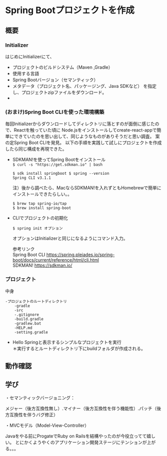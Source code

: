 # Spring Bootプロジェクトを作成

## 概要

### Initializer
はじめにInitializerにて、<br>
- プロジェクトのビルドシステム（Maven ,Gradle）
- 使用する言語
- Spring Bootバージョン（セマンティック）
- メタデータ（プロジェクト名、パッケージング、Java SDKなど）
を指定し、プロジェクトzipファイルをダウンロード。
- 
### (おまけ)Spring Boot CLIを使った環境構築
毎回Initializerからダウンロードしてディレクトリに落とすのが面倒に感じたので、Reactを触っていた頃に
Node.jsをインストールしてcreate-react-appで簡単にできていたのを思い出して、同じようなものがありそうだと思い調査。
案の定Spring Boot CLIを発見。
以下の手順を実践して試しにプロジェクトを作成したら同じ構成を再現できた。

- SDKMAN!を使ってSpring Bootをインストール<br>
``$ curl -s "https://get.sdkman.io" | bash ``<br>
  ```
  $ sdk install springboot $ spring --version
  Spring CLI v3.1.1
  ```
  注）後から調べたら、MacならSDKMAN!を入れずともHomebrewで簡単にインストールできたらしい。。
  ```
  $ brew tap spring-io/tap
  $ brew install spring-boot
  ```
  
- CLIでプロジェクトの初期化
  ```
  $ spring init オプション
  ```
  オプションはInitializerと同じになるようにコマンド入力。<br>

  参考リンク<br>
  Spring Boot CLI https://spring.pleiades.io/spring-boot/docs/current/reference/html/cli.html <br>
  SDKMAN! https://sdkman.io/

### プロジェクト
中身
```agsl
-プロジェクトのルートディレクトリ
    -gradle
    -src
    -.gitignore
    -build.gradle
    -gradlew.bat
    -HELP.md
    -setting.gradle
```
- Hello Springと表示するシンプルなプロジェクトを実行<br>
＊実行するとルートディレクトリ下にbuildフォルダが作成される。

## 動作確認

## 学び
・セマンティックバージョニング：

メジャー（後方互換性無し）.マイナー（後方互換性を伴う機能性）.パッチ（後方互換性を伴うバグ修正）

・MVCモデル（Model-View-Controller）

Javaをやる前にProgateでRuby on Railsを結構やったのが今役立ってて嬉しい。
とにかくようやくのアプリケーション開発ステージにテンションが上がる。。。

